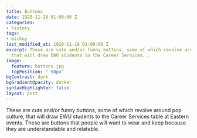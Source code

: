 ```yaml
---
title: Buttons
date: 1928-11-18 01:00:00 Z
categories:
- history
tags:
- mickey
last_modified_at: 1928-11-18 01:00:00 Z
excerpt: These are cute and/or funny buttons, some of which revolve around pop culture,
  that will draw EWU students to the Career Services...
image:
  feature: buttons.jpg
  topPosition: "-50px"
bgContrast: dark
bgGradientOpacity: darker
syntaxHighlighter: false
layout: post
---
```


These are cute and/or funny buttons, some of which revolve around pop culture, that will draw EWU students to the Career Services table at Eastern events. These are buttons that people will want to wear and keep because they are understandable and relatable.
